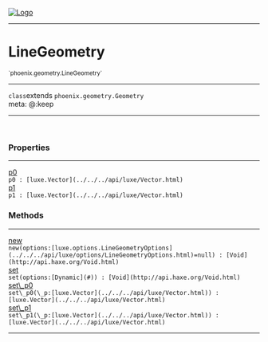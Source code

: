 
[![Logo](../../../images/logo.png)](../../../api/index.html)

---


<h1>LineGeometry</h1>
<small>`phoenix.geometry.LineGeometry`</small>



<hr/>

`class`extends <code><span>phoenix.geometry.Geometry</span></code><br/><span class="meta">
meta: @:keep</span>

<hr/>


&nbsp;
&nbsp;





<h3>Properties</h3> <hr/><span class="member apipage">
                <a name="p0"><a class="lift" href="#p0">p0</a></a><div class="clear"></div>
                <code class="signature apipage">p0 : [luxe.Vector](../../../api/luxe/Vector.html)</code><br/></span>
            <span class="small_desc_flat"></span><span class="member apipage">
                <a name="p1"><a class="lift" href="#p1">p1</a></a><div class="clear"></div>
                <code class="signature apipage">p1 : [luxe.Vector](../../../api/luxe/Vector.html)</code><br/></span>
            <span class="small_desc_flat"></span>

<h3>Methods</h3> <hr/><span class="method apipage">
            <a name="new"><a class="lift" href="#new">new</a></a><div class="clear"></div>
            <code class="signature apipage">new(options:[luxe.options.LineGeometryOptions](../../../api/luxe/options/LineGeometryOptions.html)<span>=null</span>) : [Void](http://api.haxe.org/Void.html)</code><br/><span class="small_desc_flat"></span>


</span>
<span class="method apipage">
            <a name="set"><a class="lift" href="#set">set</a></a><div class="clear"></div>
            <code class="signature apipage">set(options:[Dynamic](#)<span></span>) : [Void](http://api.haxe.org/Void.html)</code><br/><span class="small_desc_flat"></span>


</span>
<span class="method apipage">
            <a name="set_p0"><a class="lift" href="#set_p0">set\_p0</a></a><div class="clear"></div>
            <code class="signature apipage">set\_p0(\_p:[luxe.Vector](../../../api/luxe/Vector.html)<span></span>) : [luxe.Vector](../../../api/luxe/Vector.html)</code><br/><span class="small_desc_flat"></span>


</span>
<span class="method apipage">
            <a name="set_p1"><a class="lift" href="#set_p1">set\_p1</a></a><div class="clear"></div>
            <code class="signature apipage">set\_p1(\_p:[luxe.Vector](../../../api/luxe/Vector.html)<span></span>) : [luxe.Vector](../../../api/luxe/Vector.html)</code><br/><span class="small_desc_flat"></span>


</span>



<hr/>

&nbsp;
&nbsp;
&nbsp;
&nbsp;